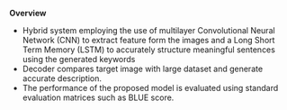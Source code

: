 
**Overview**
- Hybrid system employing the use of multilayer Convolutional Neural Network (CNN) to extract feature form the images and a Long Short Term Memory (LSTM) to accurately structure meaningful sentences using the generated keywords
- Decoder compares target image with large dataset and generate accurate description.
- The performance of the proposed model is evaluated using standard evaluation matrices such as BLUE score.


